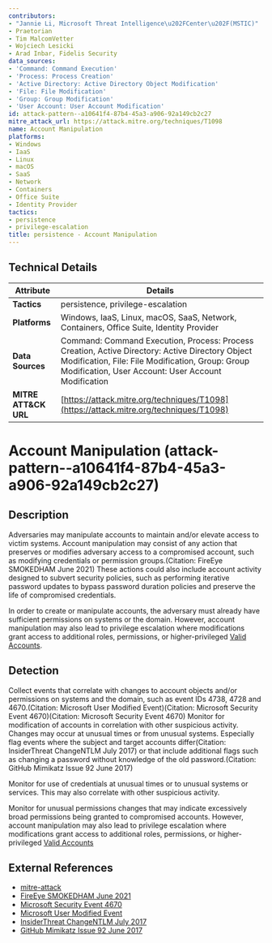 ```yaml
---
contributors:
- "Jannie Li, Microsoft Threat Intelligence\u202FCenter\u202F(MSTIC)"
- Praetorian
- Tim MalcomVetter
- Wojciech Lesicki
- Arad Inbar, Fidelis Security
data_sources:
- 'Command: Command Execution'
- 'Process: Process Creation'
- 'Active Directory: Active Directory Object Modification'
- 'File: File Modification'
- 'Group: Group Modification'
- 'User Account: User Account Modification'
id: attack-pattern--a10641f4-87b4-45a3-a906-92a149cb2c27
mitre_attack_url: https://attack.mitre.org/techniques/T1098
name: Account Manipulation
platforms:
- Windows
- IaaS
- Linux
- macOS
- SaaS
- Network
- Containers
- Office Suite
- Identity Provider
tactics:
- persistence
- privilege-escalation
title: persistence - Account Manipulation
---
```


## Technical Details

| Attribute | Details |
|-----------|----------|
| **Tactics** | persistence, privilege-escalation |
| **Platforms** | Windows, IaaS, Linux, macOS, SaaS, Network, Containers, Office Suite, Identity Provider |
| **Data Sources** | Command: Command Execution, Process: Process Creation, Active Directory: Active Directory Object Modification, File: File Modification, Group: Group Modification, User Account: User Account Modification |
| **MITRE ATT&CK URL** | [https://attack.mitre.org/techniques/T1098](https://attack.mitre.org/techniques/T1098) |

# Account Manipulation (attack-pattern--a10641f4-87b4-45a3-a906-92a149cb2c27)

## Description
Adversaries may manipulate accounts to maintain and/or elevate access to victim systems. Account manipulation may consist of any action that preserves or modifies adversary access to a compromised account, such as modifying credentials or permission groups.(Citation: FireEye SMOKEDHAM June 2021) These actions could also include account activity designed to subvert security policies, such as performing iterative password updates to bypass password duration policies and preserve the life of compromised credentials. 

In order to create or manipulate accounts, the adversary must already have sufficient permissions on systems or the domain. However, account manipulation may also lead to privilege escalation where modifications grant access to additional roles, permissions, or higher-privileged [Valid Accounts](https://attack.mitre.org/techniques/T1078).

## Detection
Collect events that correlate with changes to account objects and/or permissions on systems and the domain, such as event IDs 4738, 4728 and 4670.(Citation: Microsoft User Modified Event)(Citation: Microsoft Security Event 4670)(Citation: Microsoft Security Event 4670) Monitor for modification of accounts in correlation with other suspicious activity. Changes may occur at unusual times or from unusual systems. Especially flag events where the subject and target accounts differ(Citation: InsiderThreat ChangeNTLM July 2017) or that include additional flags such as changing a password without knowledge of the old password.(Citation: GitHub Mimikatz Issue 92 June 2017)

Monitor for use of credentials at unusual times or to unusual systems or services. This may also correlate with other suspicious activity.

Monitor for unusual permissions changes that may indicate excessively broad permissions being granted to compromised accounts. However, account manipulation may also lead to privilege escalation where modifications grant access to additional roles, permissions, or higher-privileged [Valid Accounts](https://attack.mitre.org/techniques/T1078)

## External References
- [mitre-attack](https://attack.mitre.org/techniques/T1098)
- [FireEye SMOKEDHAM June 2021](https://www.fireeye.com/blog/threat-research/2021/06/darkside-affiliate-supply-chain-software-compromise.html)
- [Microsoft Security Event 4670](https://www.ultimatewindowssecurity.com/securitylog/encyclopedia/event.aspx?eventID=4670)
- [Microsoft User Modified Event](https://docs.microsoft.com/en-us/windows/security/threat-protection/auditing/event-4738)
- [InsiderThreat ChangeNTLM July 2017](https://blog.stealthbits.com/manipulating-user-passwords-with-mimikatz-SetNTLM-ChangeNTLM)
- [GitHub Mimikatz Issue 92 June 2017](https://github.com/gentilkiwi/mimikatz/issues/92)
